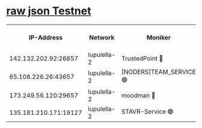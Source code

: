 [raw json Testnet](https://rpc-check.jaclalt.stavr.tech/jaclalt/rpc-jaclalt-result.json)
=

<table><tr><th>IP-Address</th><th>Network</th><th>Moniker</th><th>Latest Block Height</th><th>Earliest Block Height</th><th>Catching Up</th><th>Tx Index</th><th>Voting Power</th><th>Scan Time</th></tr><tr><td>142.132.202.92:26857</td><td>lupulella-2</td><td>TrustedPoint 🔴</td><td>7255965</td><td>6282001</td><td>False</td><td>off</td><td>400065</td><td>2024-03-24T15:33:43.387101653UTC</td></tr><tr><td>65.108.226.26:43657</td><td>lupulella-2</td><td>[NODERS]TEAM_SERVICE 🟢</td><td>7255965</td><td>6282001</td><td>False</td><td>on</td><td>0</td><td>2024-03-24T15:33:43.698159878UTC</td></tr><tr><td>173.249.56.120:29657</td><td>lupulella-2</td><td>moodman 🔴</td><td>7255965</td><td>7155965</td><td>False</td><td>off</td><td>1075134</td><td>2024-03-24T15:33:43.122961316UTC</td></tr><tr><td>135.181.210.171:19127</td><td>lupulella-2</td><td>STAVR-Service 🟢</td><td>7255964</td><td>7253601</td><td>False</td><td>on</td><td>0</td><td>2024-03-24T15:33:34.585548188UTC</td></tr></table>
